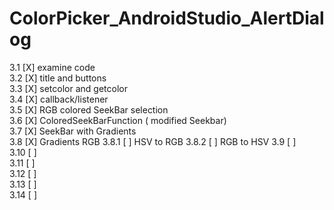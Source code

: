 # ColorPicker_AndroidStudio_AlertDialog

3.1  [X] examine code                                                                                                                 
3.2  [X] title and buttons                                                                                                         
3.3  [X] setcolor and getcolor                                                                                                         
3.4  [X] callback/listener                                                                                                         
3.5  [X] RGB colored SeekBar selection                                                                                                     
3.6  [X] ColoredSeekBarFunction ( modified Seekbar)                                                                                                        
3.7  [X] SeekBar with Gradients                                                                                                       
3.8  [X] Gradients RGB
   3.8.1 [ ] HSV to RGB
   3.8.2 [ ] RGB to HSV
3.9  [ ]                                                                                               
3.10 [ ]                                                                                                        
3.11 [ ]                                                                                                        
3.12 [ ]                                                                                                        
3.13 [ ]                                                                                                        
3.14 [ ]                                                                                                        
